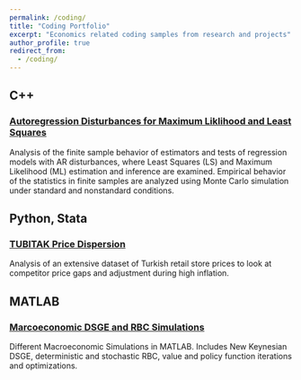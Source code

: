 ```yaml
---
permalink: /coding/
title: "Coding Portfolio"
excerpt: "Economics related coding samples from research and projects"
author_profile: true
redirect_from: 
  - /coding/
---
```


## C++
### [Autoregression Disturbances for Maximum Liklihood and Least Squares]

Analysis of the finite sample behavior of estimators and tests of 
regression models with AR disturbances, where Least Squares (LS) and 
Maximum Likelihood (ML) estimation and inference are examined. 
Empirical behavior of the statistics in finite samples are analyzed using 
Monte Carlo simulation under standard and nonstandard conditions.

## Python, Stata
### [TUBITAK Price Dispersion]
Analysis of an extensive dataset of Turkish retail store prices to look 
at competitor price gaps and adjustment during high inflation. 

## MATLAB
### [Marcoeconomic DSGE and RBC Simulations]
Different Macroeconomic Simulations in MATLAB. Includes New Keynesian DSGE, 
deterministic and stochastic RBC, value and policy function iterations and 
optimizations.



[Autoregression Disturbances for Maximum Liklihood and Least Squares]: https://github.com/oruc47/mle_ls_auto_regression

[Marcoeconomic DSGE and RBC Simulations]: https://github.com/oruc47/matlab_macro_economic_sim

[TUBITAK Price Dispersion]: https://github.com/oruc47/tubitak_price_dispersion
